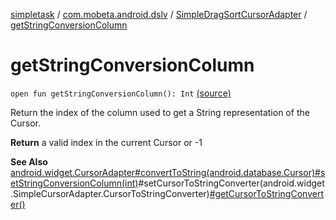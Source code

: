 [simpletask](../../index.md) / [com.mobeta.android.dslv](../index.md) / [SimpleDragSortCursorAdapter](index.md) / [getStringConversionColumn](.)

# getStringConversionColumn

`open fun getStringConversionColumn(): Int` [(source)](https://github.com/mpcjanssen/simpletask-android/blob/master/src/main/java/com/mobeta/android/dslv/SimpleDragSortCursorAdapter.java#L251)

Return the index of the column used to get a String representation of the Cursor.

**Return**
a valid index in the current Cursor or -1

**See Also**
[android.widget.CursorAdapter#convertToString(android.database.Cursor)](#)[#setStringConversionColumn(int)](set-string-conversion-column.md)#setCursorToStringConverter(android.widget.SimpleCursorAdapter.CursorToStringConverter)[#getCursorToStringConverter()](get-cursor-to-string-converter.md)

